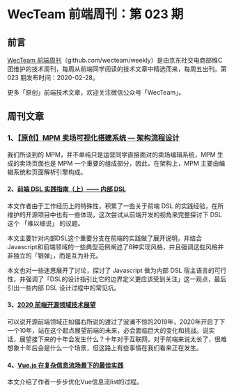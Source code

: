 
# WecTeam 前端周刊：第 023 期

## 前言

[WecTeam 前端周刊](https://github.com/wecteam/weekly)（github.com/wecteam/weekly）是由京东社交电商部维C团维护的技术周刊，每周从前端同学阅读的技术文章中精选而来，每周五出刊。第 023 期发布时间：2020-02-28。

更多「原创」前端技术文章，欢迎关注微信公众号「WecTeam」。

## 周刊文章

### 1、[【原创】MPM 卖场可视化搭建系统 — 架构流程设计](https://mp.weixin.qq.com/s/w3sT_K4NOfoTYcdkXu6_OA)

我们所谈到的 MPM，并不单纯只是运营同学直接面对的卖场编辑系统，MPM 生成的卖场页面也是 MPM 一个重要的组成部分，因此，在架构上，MPM 主要由编辑系统和页面解析引擎构成。

#### 2、[前端 DSL 实践指南（上）—— 内部 DSL](https://juejin.im/post/5e4ddf38e51d4526f23a19e1)

本文作者由于工作经历上的特殊性，积累了一些关于前端 DSL 的实践经验，在所维护的开源项目中也有一些体现，这次尝试从前端开发的视角来完整探讨下 DSL 这个 「难以细说」 的议题。

本文主要针对内部DSL这个重要分支在前端的实践做了展开说明，并结合Javascript和前端领域的一些典型范例阐述了8种实现风格，并且强调这些风格并非独立的「银弹」，而是互为补充。

本文也对一些迷思展开了讨论，探讨了 Javascript 做为内部 DSL 宿主语言的可行性，并强调了「DSL的设计指引比它的边界定义更应该受到关注」这一观点，最后引出一些内部 DSL 设计过程中的常见坑。


#### 3、[2020 前端开源领域技术展望](https://mp.weixin.qq.com/s/yMg3kpmDaUL-p8iuhbo86Q)

可以说开源前端领域正如偏右所说的渡过了波澜不惊的2019年，2020年开启了下一个10年，站在这个起点展望前端的未来，必会面临巨大的变化和挑战。说实话，展望接下来的十年会发生什么？十年对于互联网，对于前端来说太长了，很难想象十年后会是什么一个场景，但这路上有些事情在我们看来正在发生。

#### 4、[Vue.js 在复杂信息流场景下的最佳实践](https://zhuanlan.zhihu.com/p/76754101)

本文介绍了作者一步步优化Vue信息流list的过程。



